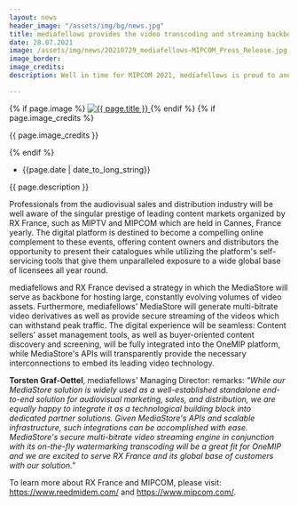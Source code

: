 ```yaml
---
layout: news
header_image: "/assets/img/bg/news.jpg"
title: mediafellows provides the video transcoding and streaming backbone for the new online venture by RX France, organizer of MIPTV and MIPCOM
date: 28.07.2021
image: /assets/img/news/20210729_mediafellows-MIPCOM_Press_Release.jpg
image_border:
image_credits: 
description: Well in time for MIPCOM 2021, mediafellows is proud to announce that it is partnering with RX France, the new joint enterprise of Reed Expositions France and Reed MIDEM, in order to provide centralized video management, transcoding, and streaming services for RX France's new MIPCOM digital platform. This digital platform, designed and developed by RX France, will open its virtual gates this September for all MIPCOM audience, and later as OneMIP, a year-round online destination bringing together content owners, distributors, and buyers both during and well beyond the MIP content market events, to discover or showcase content and create business opportunities around content.

---
```


<div class="row">
    <div class="col-xl-4 col-lg-4 col-md-12">
        <div class="s-details-img mb-30">
          {% if page.image %}
          <a href="{{ page.image }}" class="view">
            <img src="{{ page.image }}" alt="{{ page.title }}">  
          </a>
          {% endif %}
          {% if page.image_credits %}
          <p>{{ page.image_credits }}</p>
          {% endif %}
        </div>
    </div>
    <div class="col-xl-8 col-lg-8 col-md-12">
        <div class="service-details mb-40">
          <div class="meta-info">
              <ul>
                  <li class="posts-time">{{page.date | date_to_long_string}}</li>
              </ul>
          </div>
          <p>{{ page.description }}</p>
        </div>
    </div>
</div>
<div class="row">
    <div class="col-xl-12 col-lg-12">
        <div class="service-details mb-40">
          <p>
Professionals from the audiovisual sales and distribution industry will be well aware of the singular prestige of leading content markets organized by RX France, such as MIPTV and MIPCOM which are held in Cannes, France yearly. The digital platform is destined to become a compelling online complement to these events, offering content owners and distributors the opportunity to present their catalogues while utilizing the platform's self-servicing tools that give them unparalleled exposure to a wide global base of licensees all year round.
          </p>
          <p>
mediafellows and RX France devised a strategy in which the MediaStore will serve as backbone for hosting large, constantly evolving volumes of video assets. Furthermore, mediafellows' MediaStore will generate multi-bitrate video derivatives as well as provide secure streaming of the videos which can withstand peak traffic. The digital experience will be seamless: Content sellers' asset management tools, as well as buyer-oriented content discovery and screening, will be fully integrated into the OneMIP platform, while MediaStore's APIs will transparently provide the necessary interconnections to embed its leading video technology.
          </p>
          <p>
<strong>Torsten Graf-Oettel</strong>, mediafellows' Managing Director: remarks: <i>"While our MediaStore solution is widely used as a well-established standalone end-to-end solution for audiovisual marketing, sales, and distribution, we are equally happy to integrate it as a technological building block into dedicated partner solutions. Given MediaStore's APIs and scalable infrastructure, such integrations can be accomplished with ease. MediaStore's secure multi-bitrate video streaming engine in conjunction with its on-the-fly watermarking transcoding will be a great fit for OneMIP and we are excited to serve RX France and its global base of customers with our solution."</i>
          </p>
          <p>
To learn more about RX France and MIPCOM, please visit: <a href="https://www.reedmidem.com/" target="blank">https://www.reedmidem.com/</a> and <a href="https://www.mipcom.com/" target="blank">https://www.mipcom.com/</a>.
          </p>
        </div>
    </div>
</div>
